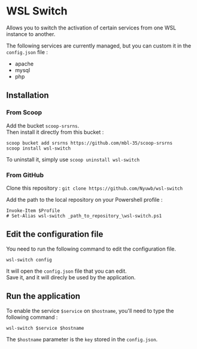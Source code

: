 # WSL Switch

Allows you to switch the activation of certain services from one WSL instance to another.

The following services are currently managed, but you can custom it in the `config.json` file :

- apache
- mysql
- php

## Installation

### From Scoop

Add the bucket `scoop-srsrns`.  
Then install it directly from this bucket :

```
scoop bucket add srsrns https://github.com/mbl-35/scoop-srsrns
scoop install wsl-switch
```

To uninstall it, simply use `scoop uninstall wsl-switch`

### From GitHub

Clone this repository : `git clone https://github.com/Nyuwb/wsl-switch`

Add the path to the local repository on your Powershell profile :

```
Invoke-Item $Profile
# Set-Alias wsl-switch _path_to_repository_\wsl-switch.ps1
```

## Edit the configuration file

You need to run the following command to edit the configuration file.

```
wsl-switch config
```

It will open the `config.json` file that you can edit.  
Save it, and it will direcly be used by the application.

## Run the application

To enable the service `$service` on `$hostname`, you'll need to type the following command :

```
wsl-switch $service $hostname
```

The `$hostname` parameter is the `key` stored in the `config.json`.